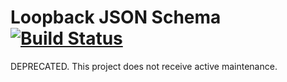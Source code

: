 # Loopback JSON Schema [![Build Status](https://travis-ci.org/backstage/loopback-jsonschema.png?branch=master)](https://travis-ci.org/backstage/loopback-jsonschema)

DEPRECATED. This project does not receive active maintenance.
